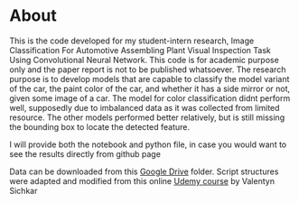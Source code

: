 # About
This is the code developed for my student-intern research, Image Classification For Automotive Assembling Plant Visual Inspection Task Using Convolutional Neural Network. This code is for academic purpose only and the paper report is not to be published whatsoever. The research purpose is to develop models that are capable to classify the model variant of the car, the paint color of the car, and whether it has a side mirror or not, given some image of a car. The model for color classification didnt perform well, supposedly due to imbalanced data as it was collected from limited resource. The other models performed better relatively, but is still missing the bounding box to locate the detected feature.

I will provide both the notebook and python file, in case you would want to see the results directly from github page

Data can be downloaded from this [Google Drive](https://drive.google.com/drive/folders/1LYAL9fDhhkJBuVRwMlMMpDDio-f613lx?usp=sharing) folder. Script structures were adapted and modified from this online [Udemy course](https://www.udemy.com/course/convolutional-neural-networks-for-image-classification/) by Valentyn Sichkar
